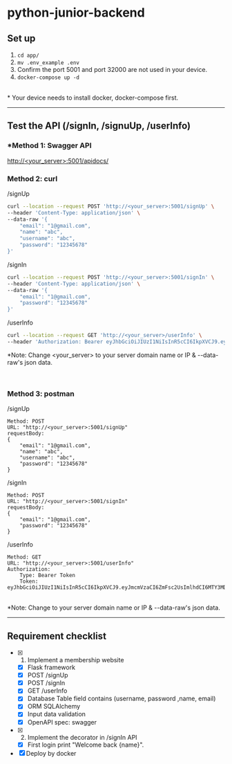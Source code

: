 # python-junior-backend

## Set up

1.  `cd app/`
2.  `mv .env_example .env`
3.  Confirm the port 5001 and port 32000 are not used in your device.
4.  `docker-compose up -d`

<br>
* Your device needs to install docker, docker-compose first.
<br>

---

## Test the API (/signIn, /signuUp, /userInfo)

### \*Method 1: Swagger API

[http://<your_server>:5001/apidocs/](http://yourserver:5001/apidocs/)
<br>

### Method 2: curl

/signUp

```bash
curl --location --request POST 'http://<your_server>:5001/signUp' \
--header 'Content-Type: application/json' \
--data-raw '{
    "email": "1@gmail.com",
    "name": "abc",
    "username": "abc",
    "password": "12345678"
}'
```

/signIn

```bash
curl --location --request POST 'http://<your_server>:5001/signIn' \
--header 'Content-Type: application/json' \
--data-raw '{
    "email": "1@gmail.com",
    "password": "12345678"
}'
```
/userInfo

```bash
curl --location --request GET 'http://<your_server>/userInfo' \
--header 'Authorization: Bearer eyJhbGciOiJIUzI1NiIsInR5cCI6IkpXVCJ9.eyJmcmVzaCI6ZmFsc2UsImlhdCI6MTY3MDg3MjkwMSwianRpIjoiNzkzNTUwNWYtODlmZC00ZDBlLWFhYTEtYzAxNTMwMDRmMjM1IiwidHlwZSI6ImFjY2VzcyIsInN1YiI6eyJ1aWQiOjEsImVtYWlsIjoiMUBnbWFpbC5jb20iLCJ1c2VybmFtZSI6ImFiYyIsIm5hbWUiOiJhYmMifSwibmJmIjoxNjcwODcyOTAxLCJleHAiOjE2NzA4NzM4MDF9.fKBYUcc66wOHVci3XqmRZvTB6i6qT3YzKb3jVvwJMVg'
```
*Note: Change <your_server> to your server domain name or IP & --data-raw's json data.

<br>

### Method 3: postman

/signUp

```
Method: POST
URL: "http://<your_server>:5001/signUp"
requestBody:
{
    "email": "1@gmail.com",
    "name": "abc",
    "username": "abc",
    "password": "12345678"
}
```

/signIn

```
Method: POST
URL: "http://<your_server>:5001/signIn"
requestBody:
{
    "email": "1@gmail.com",
    "password": "12345678"
}
```

/userInfo

```
Method: GET
URL: "http://<your_server>:5001/userInfo"
Authorization:
    Type: Bearer Token
    Token: eyJhbGciOiJIUzI1NiIsInR5cCI6IkpXVCJ9.eyJmcmVzaCI6ZmFsc2UsImlhdCI6MTY3MDg3MjkwMSwianRpIjoiNzkzNTUwNWYtODlmZC00ZDBlLWFhYTEtYzAxNTMwMDRmMjM1IiwidHlwZSI6ImFjY2VzcyIsInN1YiI6eyJ1aWQiOjEsImVtYWlsIjoiMUBnbWFpbC5jb20iLCJ1c2VybmFtZSI6ImFiYyIsIm5hbWUiOiJhYmMifSwibmJmIjoxNjcwODcyOTAxLCJleHAiOjE2NzA4NzM4MDF9.fKBYUcc66wOHVci3XqmRZvTB6i6qT3YzKb3jVvwJMVg
```

<br>
*Note: Change <your_server> to your server domain name or IP & --data-raw's json data.

---

## Requirement checklist

- [x] 1. Implement a membership website
  - [x] Flask framework
  - [x] POST /signUp
  - [x] POST /signIn
  - [x] GET /userInfo
  - [x] Database Table field contains (username, password ,name, email)
  - [x] ORM SQLAlchemy
  - [x] Input data validation
  - [x] OpenAPI spec: swagger
- [x] 2. Implement the decorator in /signIn API
  - [x] First login print "Welcome back {name}".
- [x] Deploy by docker
